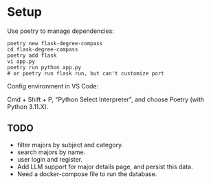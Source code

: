 # Setup

Use poetry to manage dependencies:

```
poetry new flask-degree-compass
cd flask-degree-compass
poetry add flask
vi app.py
poetry run python app.py 
# or poetry run flask run, but can't customize port
```

Config environment in VS Code:

Cmd + Shift + P, "Python Select Interpreter", and choose Poetry (with Python 3.11.X).

## TODO

* filter majors by subject and category.
* search majors by name.
* user login and register.
* Add LLM support for major details page, and persist this data. 
* Need a docker-compose file to run the database.
